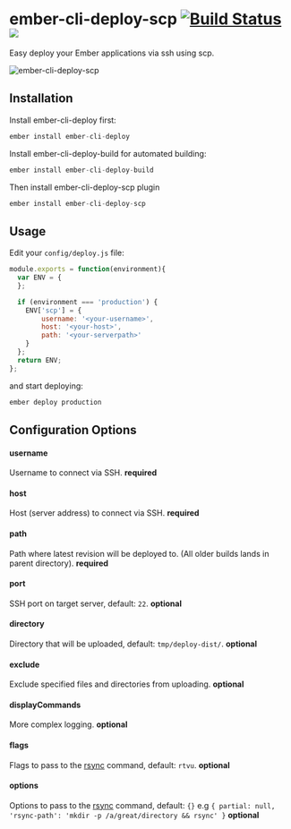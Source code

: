 # ember-cli-deploy-scp [![Build Status](https://travis-ci.org/michaljach/ember-cli-deploy-scp.svg?branch=master)](https://travis-ci.org/michaljach/ember-cli-deploy-scp) [![](https://ember-cli-deploy.github.io/ember-cli-deploy-version-badges/plugins/ember-cli-deploy-s3.svg)](http://ember-cli-deploy.github.io/ember-cli-deploy-version-badges/)
Easy deploy your Ember applications via ssh using scp.

![ember-cli-deploy-scp](http://i.imgur.com/30TaZJu.png)

## Installation
Install ember-cli-deploy first:
```javascript
ember install ember-cli-deploy
```
Install ember-cli-deploy-build for automated building:
```javascript
ember install ember-cli-deploy-build
```
Then install ember-cli-deploy-scp plugin
```javascript
ember install ember-cli-deploy-scp
```
## Usage
Edit your `config/deploy.js` file:
```javascript
module.exports = function(environment){
  var ENV = {
  };

  if (environment === 'production') {
    ENV['scp'] = {
        username: '<your-username>',
        host: '<your-host>',
        path: '<your-serverpath>'
    }
  };
  return ENV;
};
```
and start deploying:
```javascript
ember deploy production
```

## Configuration Options


#### username
Username to connect via SSH.
**required**
#### host
Host (server address) to connect via SSH.
**required**
#### path
Path where latest revision will be deployed to. (All older builds lands in parent directory).
**required**
#### port
SSH port on target server, default: `22`.
**optional**
#### directory
Directory that will be uploaded, default: `tmp/deploy-dist/`.
**optional**
#### exclude
Exclude specified files and directories from uploading.
**optional**
#### displayCommands
More complex logging.
**optional**
#### flags
Flags to pass to the [rsync](https://www.npmjs.com/package/rsync#flagsflags-set) command, default: `rtvu`.
**optional**
#### options
Options to pass to the [rsync](https://www.npmjs.com/package/rsync#setoption-value) command, default: `{}`
e.g `{ partial: null, 'rsync-path': 'mkdir -p /a/great/directory && rsync' }`
**optional**
